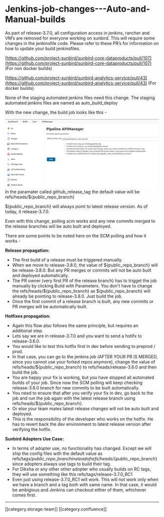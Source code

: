 # Jenkins-job-changes---Auto-and-Manual-builds

As part of release-3.7.0, all configuration access in jenkins, rancher and VM’s are removed for everyone working on sunbird. This will require some changes in the jenkinsfile code. Please refer to these PR’s for information on how to update your build jenkinsfiles.

[https://github.com/project-sunbird/sunbird-core-dataproducts/pull/107](https://github.com/project-sunbird/sunbird-core-dataproducts/pull/107) (For non docker builds)

[https://github.com/project-sunbird/sunbird-analytics-service/pull/43](https://github.com/project-sunbird/sunbird-analytics-service/pull/43) (For docker builds)

None of the staging automated jenkins files need this change. The staging automated jenkins files are named as auto\_build\_deploy

With the new change, the build job looks like this -

![](<../../../../DevOps/FullExport/images/storage/Screenshot from 2021-02-11 17-43-16.png>)In the paramater called github\_release\_tag the default value will be refs/heads/${public\_repo\_branch}

${public\_repo\_branch} will always point to latest release version. As of today, it release-3.7.0.

Even with this change, polling scm works and any new commits merged to the release branches will be auto built and deployed.

There are some points to be noted here on the SCM polling and how it works -

**Release propagation:**

* The first build of a release must be triggered manually.
* When we move to release-3.8.0, the value of ${public\_repo\_branch} will be release-3.8.0. But any PR merges or commits will not be auto built and deployed automatically.
* The PR owner (very first PR of the release branch) has to trigget the job manually by clicking Build with Parameters. You don't have to change the refs/heads/${public\_repo\_branch} as ${public\_repo\_branch} will already be pointing to release-3.8.0. Just build the job.
* Once the first commit of a release branch is built, any new commits or PR merges will be automatically built.

**Hotfixes propagation:**

* Again this flow also follows the same principle, but requires an additional step.
* Lets say we are in release-3.7.0 and you want to send a hotifx to release-3.6.0.
* You would like to test this hotfix first in dev before sending to preprod / prod.
* In that case, you can go to the jenkins job (AFTER YOUR PR IS MERGED, since you cannot use your forked repos anymore), change the value of refs/heads/${public\_repo\_branch} to refs/heads/release-3.6.0 and then build the job.
* You are happy your fix is working, but you have stopped all automated builds of your job. Since now the SCM polling will keep checking release-3.6.0 branch for new commits to be built automatically.
* You need to ensure that after you verify your fix in dev, go back to the job and run the job again with the latest release branch using refs/heads/${public\_repo\_branch}.
* Or else your team mates latest release changes will not be auto built and deployed.
* This is the responsibility of the developer who works on the hotfix. He has to revert back the dev environment to latest release version after verifying the hotfix.

**Sunbird Adopters Use Case:**

* In terms of adopter use, no functionality has changed. Except we will ship the config files with the default value as refs/tags/${public\_repo\_branch} instead of refs/heads/${public\_repo\_branch} since adopters always use tags to build their tag.
* For Diksha or any other other adopter who usually builds on RC tags, they will use something like this refs/tags/release-3.7.0\_RC1
* Even just using release-3.7.0\_RC1 will work. This will not work only when we have a branch and a tag both with same name. In that case, it would be ambigious and Jenkins can checkout either of them, whichever comes first.

***

\[\[category.storage-team]] \[\[category.confluence]]

